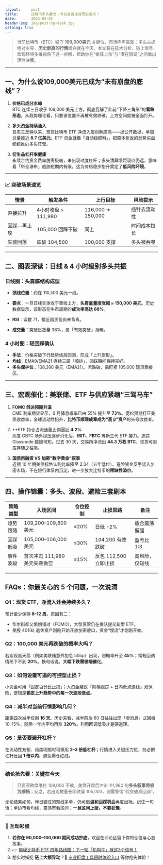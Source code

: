 ```yaml
---
layout:     post
title:      比特币多头蓄力：今日会否击穿历史高点？
date:       2025-09-05
header-img: img/post-bg-desk.jpg
catalog: true
---
```


> 当前比特币（BTC）稳守 **109,000美元** 关键位，市场呼声高涨：多头占据绝对主导，**历史新高的行情**或许就在今天。本文将在技术分析、链上信号、宏观环境多维视角下逐一拆解，帮助你在“疯狂上涨”与“潜在回调”之间做出理性决策。

---

## 一、为什么说**109,000美元**已成为“未有崩盘的底线”？

1. **价格已成分水岭**  
   BTC 连续三日收于 109,000 美元上方，彻底瓦解了此前“下降三角形”的**看跌形态**。从趋势理论看，只要该位置不再被有效跌破，上方空间就被全面打开。

2. **多头资金持续涌入**  
   自周三反弹以来，现货比特币 ETF 净流入屡创新周高——据公开数据，单周总量接近 **8.7 亿美元**。ETF 资金就像「自动挡燃料」，把原本折返的弱势买盘统统推向多头阵营。

3. **衍生品杠杆率健康**  
   永续合约资金费率脱离极端，未出现过度杠杆；多头清算墙距现价仍远，意味着「斩仓瀑布」威胁短期内有限。这为价格稳步抬升奠定了**低风险环境**。

---

### 📈 突破场景速览

| 情景 | 触发条件 | 上行目标 | 风险提示 |
|---|---|---|---|
| 直接拉升 | 4小时收盘 > 111,980 | 116,000 ➜ 150,000 | 插针去流动性 |
| 回踩—再上攻 | 105,000 回踩不破 | 同上 | 时间成本拉长 |
| 失败回落 | 跌破 104,500 | 100,000 支撑 | 多头被吞噬 |

---

## 二、图表深读：日线 & 4 小时级别多头共振

### 日线图：头肩底结构成型

- **颈线位置**：约在 110,500 美元一线。  
- **要点**：一旦日线实体收于颈线上方，**头肩底量度涨幅 ≈ 150,000 美元**。历史数据显示，该形态在牛市周期的**成功率高达 68%**。

- **RSI**：读数 71，接近超买但尚未背离。  
- **成交量**：突破日放量 38%，属「有效突破」范畴。

### 4 小时图：轻回踩确认

- **手法**：价格突破下行趋势线后回测，形成「上升旗形」。  
- **均线**：EMA9/EMA21 连续三周「顺排」，回踩期间保持完好。  
- **多头保护位**：108,300 美元（EMA21）。若跌破，需盯紧 105,000 现货承接区。

---

## 三、宏观催化：美联储、ETF 与供应紧缩“三驾马车”

1. **FOMC 鸽派预期升温**  
   CME 利率期货显示，6 月降息概率已由 55% 提升至 **73%**。宽松预期打压美债收益率，全球流动性抬升，**比特币顺理成章成为“高 β”资产**的头号收益者。

2. **ETF 持仓占流通量比例逼近 **4.2%**  
   灰度 GBTC 场外抛压逐步消化后，**IBIT、FBTC** 等新生代 ETF 接力。追踪 Glassnode 数据可知，过去 30 天，交易所净流出 **44.3 万枚 BTC**，现货可卖库存随之枯竭。

3. **国债再融资 VS 加密“数字黄金”叙事**  
   近期 10 年期美债标售认购比率降至 2.34（五年低位）。避险资金反手流入加密市场，不在银行体系内沉淀，进一步放大比特币的**稀缺性溢价**。

---

## 四、操作锦囊：多头、波段、避险三套剧本

| 策略类型 | 入场区间 | 仓位控制 | 止损思路 | 备注 |
|---|---|---|---|---|
| 趋势跟随 | 109,200–109,800 美元 | ≤20% | 日低 -2% | 适合震荡偏强 |
| 回踩低吸 | 105,000–106,000 美元 | ≤30% | 104,200 有效跌破 | 盈亏比 1:3 |
| 事件波段 | 首次冲击 111,980 美元失败做空 | ≤15% | 反包 112,500 立即止损 | 高风险，仅短线 |

---

## FAQs：你最关心的 5 个问题，一次说清

### Q1：现货 ETF，净流入还会持续多久？
预计至少保持 **8–12 周**。原因有二：  
- 华尔街却又惧怕错过（FOMO），大型资管仍在排队提交新型 ETF。  
- 美股 401(k) 退休资产刚刚开始开放加密敞口，资金“慢流”才刚刚开始。

### Q2：100,000 美元再跌破的概率大吗？
若宏观黑天鹅（例如美联储意外加息 50bp）出现，则概率升至 **45%**；常规回调情形下不到 **20%**。换句话说，**大幅下跌需极端催化**。

### Q3：如何设置可追的可控型止损？
小资金可用「固定百分比止损」；大资金建议「阶梯跟踪 + 日内低点连线」双保险，逻辑是**锁定上升趋势中的每一次波段低点**。

### Q4：减半对当前行情影响几何？
距第四次减半仅剩 **16 天**。历史来看，减半前后 60 日往往出现「卖消息」式回撤 10–15%，随后一年内平均再涨 **320%**。利用回调低吸才是硬道理。

### Q5：是否要避开杠杆？
在流动性充裕、趋势明朗时可慎用 **2–3 倍低杠杆**；行情进入关键压力位，务必把杠杆压回 **1 倍以内**，避免爆仓红线。

---

### 结论抢先看：关键在今天

> 只要亚欧盘维持 109,000 不破，美盘开盘后冲击 111,980 的**多头叙事将极为顺畅**；反之，若出现放量长阴跌穿 105,000，则需警惕“假突破真回调”。  

无论结果如何，昨日错过的短线多单，仍可借**温和回踩机会**再度出场。记住一句话：单边市看均线，震荡市看区间；**一旦区间上破，不要犹豫**。

---

### 📣 互动彩蛋

1. **若你在 90,000–100,000 期间成功抄底**，欢迎在评论区留下你的仓位与心态故事。  
2. 👉 [揭秘比特币 ETF 四年路线图：下一轮「机构牛」就这3个信号！](https://okxdog.com/)  
3. 想实时捕捉 **链上大额异动**？👜 [专业盯盘工具限时体验入口](https://okxdog.com/) 等你抢先体验！
